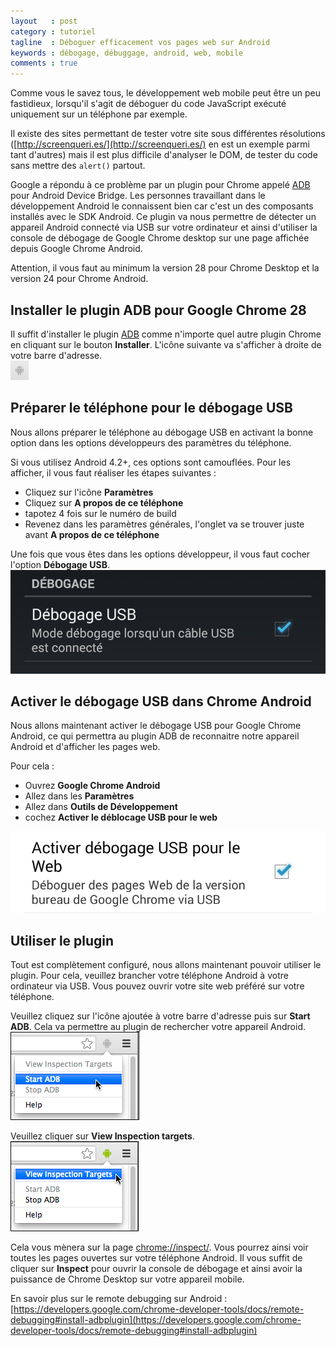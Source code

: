 ```yaml
---
layout   : post
category : tutoriel
tagline  : Déboguer efficacement vos pages web sur Android
keywords : débogage, débuggage, android, web, mobile
comments : true
---
```


Comme vous le savez tous, le développement web mobile peut être un peu fastidieux, lorsqu'il s'agit de déboguer du code JavaScript exécuté uniquement sur un téléphone par exemple.

Il existe des sites permettant de tester votre site sous différentes résolutions ([http://screenqueri.es/](http://screenqueri.es/) en est un exemple parmi tant d'autres) mais il est plus difficile d'analyser le DOM, de tester du code sans mettre des <code>alert()</code> partout. 

Google a répondu à ce problème par un plugin pour Chrome appelé [ADB](https://chrome.google.com/webstore/detail/adb/dpngiggdglpdnjdoaefidgiigpemgage) pour Android Device Bridge. Les personnes travaillant dans le développement Android le connaissent bien car c'est un des composants installés avec le SDK Android.
Ce plugin va nous permettre de détecter un appareil Android connecté via USB sur votre ordinateur et ainsi d'utiliser la console de débogage de Google Chrome desktop sur une page affichée depuis Google Chrome Android.

<div class="alert">Attention, il vous faut au minimum la version 28 pour Chrome Desktop et la version 24 pour Chrome Android.</div>

## Installer le plugin ADB pour Google Chrome 28

Il suffit d'installer le plugin [ADB](https://chrome.google.com/webstore/detail/adb/dpngiggdglpdnjdoaefidgiigpemgage) comme n'importe quel autre plugin Chrome en cliquant sur le bouton **Installer**. L'icône suivante va s'afficher à droite de votre barre d'adresse.  
![bouton ADB plugin](/img/2013/08/30/adb-plugin-button.png)


## Préparer le téléphone pour le débogage USB
Nous allons préparer le téléphone au débogage USB en activant la bonne option dans les options développeurs des paramètres du téléphone.

Si vous utilisez Android 4.2+, ces options sont camouflées. Pour les afficher, il vous faut réaliser les étapes suivantes : 

  * Cliquez sur l'icône **Paramètres**
  * Cliquez sur **A propos de ce téléphone**
  * tapotez 4 fois sur le numéro de build
  * Revenez dans les paramètres générales, l'onglet va se trouver juste avant **A propos de ce téléphone**

Une fois que vous êtes dans les options développeur, il vous faut cocher l'option **Débogage USB**. 
![Activer le débogage USB dans les paramètres](/img/2013/08/30/settings-activate-usb-remote.png)


## Activer le débogage USB dans Chrome Android
Nous allons maintenant activer le débogage USB pour Google Chrome Android, ce qui permettra au plugin ADB de reconnaitre notre appareil Android et d'afficher les pages web.

Pour cela :

  * Ouvrez **Google Chrome Android**
  * Allez dans les **Paramètres**
  * Allez dans **Outils de Développement**
  * cochez **Activer le déblocage USB pour le web**
  
![Activer le débogage USB dans Google Chrome Android](/img/2013/08/30/chrome-activate-usb-remote.png)

  
## Utiliser le plugin
Tout est complètement configuré, nous allons maintenant pouvoir utiliser le plugin. Pour cela, veuillez brancher votre téléphone Android à votre ordinateur via USB. Vous pouvez ouvrir votre site web préféré sur votre téléphone.

Veuillez cliquez sur l'icône ajoutée à votre barre d'adresse puis sur **Start ADB**. Cela va permettre au plugin de rechercher votre appareil Android.  
![Activer ADB](/img/2013/08/30/adb-plugin-menu.png)

Veuillez cliquer sur **View Inspection targets**.  
![Activer ADB](/img/2013/08/30/adb-plugin-menu-active.png)

Cela vous mènera sur la page  [chrome://inspect/](chrome://inspect/).
Vous pourrez ainsi voir toutes les pages ouvertes sur votre téléphone Android. Il vous suffit de cliquer sur **Inspect** pour ouvrir la console de débogage et ainsi avoir la puissance de Chrome Desktop sur votre appareil mobile.

En savoir plus sur le remote debugging sur Android : [https://developers.google.com/chrome-developer-tools/docs/remote-debugging#install-adbplugin](https://developers.google.com/chrome-developer-tools/docs/remote-debugging#install-adbplugin)
   
  
